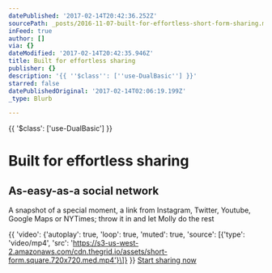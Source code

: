 ```yaml
---
datePublished: '2017-02-14T20:42:36.252Z'
sourcePath: _posts/2016-11-07-built-for-effortless-short-form-sharing.md
inFeed: true
author: []
via: {}
dateModified: '2017-02-14T20:42:35.946Z'
title: Built for effortless sharing
publisher: {}
description: '{{ ''$class'': [''use-DualBasic''] }}'
starred: false
datePublishedOriginal: '2017-02-14T02:06:19.199Z'
_type: Blurb

---
```

{{ '$class': \['use-DualBasic'\] }}

# Built for effortless sharing

## As-easy-as-a social network

A snapshot of a special moment, a link from Instagram, Twitter, Youtube, Google Maps or NYTimes; throw it in and let Molly do the rest

{{ 'video': {'autoplay': true, 'loop': true, 'muted': true, 'source': \[{'type': 'video/mp4', 'src': 'https://s3-us-west-2.amazonaws.com/cdn.thegrid.io/assets/short-form.square.720x720.med.mp4'}\]} }}
[Start sharing now][0]

[0]: https://plans.thegrid.io/